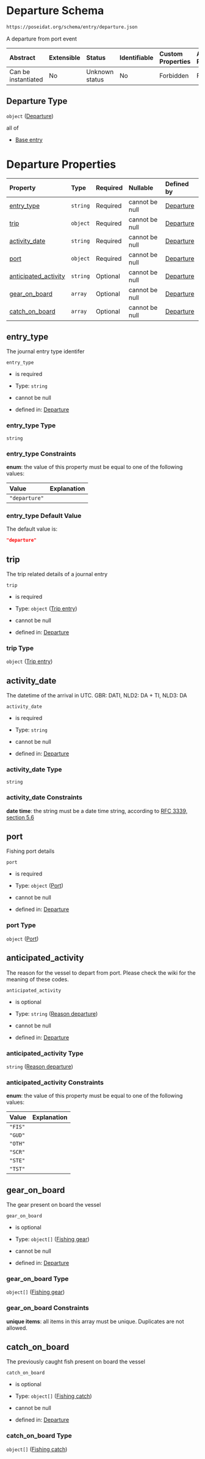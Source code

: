 # Departure Schema

```txt
https://poseidat.org/schema/entry/departure.json
```

A departure from port event

| Abstract            | Extensible | Status         | Identifiable | Custom Properties | Additional Properties | Access Restrictions | Defined In                                                            |
| :------------------ | :--------- | :------------- | :----------- | :---------------- | :-------------------- | :------------------ | :-------------------------------------------------------------------- |
| Can be instantiated | No         | Unknown status | No           | Forbidden         | Forbidden             | none                | [departure.json](schemas/entry/departure.json "open original schema") |

## Departure Type

`object` ([Departure](departure.md))

all of

*   [Base entry](arrival-allof-base-entry.md "check type definition")

# Departure Properties

| Property                                      | Type     | Required | Nullable       | Defined by                                                                                                                                      |
| :-------------------------------------------- | :------- | :------- | :------------- | :---------------------------------------------------------------------------------------------------------------------------------------------- |
| [entry_type](#entry_type)                     | `string` | Required | cannot be null | [Departure](departure-properties-entry_type.md "https://poseidat.org/schema/entry/departure.json#/properties/entry_type")                       |
| [trip](#trip)                                 | `object` | Required | cannot be null | [Departure](arrival-properties-trip-entry.md "https://poseidat.org/schema/core/trip-entry.json#/properties/trip")                               |
| [activity_date](#activity_date)               | `string` | Required | cannot be null | [Departure](departure-properties-activity_date.md "https://poseidat.org/schema/entry/departure.json#/properties/activity_date")                 |
| [port](#port)                                 | `object` | Required | cannot be null | [Departure](arrival-properties-port.md "https://poseidat.org/schema/core/port.json#/properties/port")                                           |
| [anticipated_activity](#anticipated_activity) | `string` | Optional | cannot be null | [Departure](departure-properties-reason-departure.md "https://poseidat.org/schema/enum/reason-departure.json#/properties/anticipated_activity") |
| [gear_on_board](#gear_on_board)               | `array`  | Optional | cannot be null | [Departure](departure-properties-gear-on-board.md "https://poseidat.org/schema/entry/departure.json#/properties/gear_on_board")                 |
| [catch_on_board](#catch_on_board)             | `array`  | Optional | cannot be null | [Departure](departure-properties-catch-on-board.md "https://poseidat.org/schema/entry/departure.json#/properties/catch_on_board")               |

## entry_type

The journal entry type identifer

`entry_type`

*   is required

*   Type: `string`

*   cannot be null

*   defined in: [Departure](departure-properties-entry_type.md "https://poseidat.org/schema/entry/departure.json#/properties/entry_type")

### entry_type Type

`string`

### entry_type Constraints

**enum**: the value of this property must be equal to one of the following values:

| Value         | Explanation |
| :------------ | :---------- |
| `"departure"` |             |

### entry_type Default Value

The default value is:

```json
"departure"
```

## trip

The trip related details of a journal entry

`trip`

*   is required

*   Type: `object` ([Trip entry](arrival-properties-trip-entry.md))

*   cannot be null

*   defined in: [Departure](arrival-properties-trip-entry.md "https://poseidat.org/schema/core/trip-entry.json#/properties/trip")

### trip Type

`object` ([Trip entry](arrival-properties-trip-entry.md))

## activity_date

The datetime of the arrival in UTC. GBR: DATI, NLD2: DA + TI, NLD3: DA

`activity_date`

*   is required

*   Type: `string`

*   cannot be null

*   defined in: [Departure](departure-properties-activity_date.md "https://poseidat.org/schema/entry/departure.json#/properties/activity_date")

### activity_date Type

`string`

### activity_date Constraints

**date time**: the string must be a date time string, according to [RFC 3339, section 5.6](https://tools.ietf.org/html/rfc3339 "check the specification")

## port

Fishing port details

`port`

*   is required

*   Type: `object` ([Port](arrival-properties-port.md))

*   cannot be null

*   defined in: [Departure](arrival-properties-port.md "https://poseidat.org/schema/core/port.json#/properties/port")

### port Type

`object` ([Port](arrival-properties-port.md))

## anticipated_activity

The reason for the vessel to depart from port. Please check the wiki for the meaning of these codes.

`anticipated_activity`

*   is optional

*   Type: `string` ([Reason departure](departure-properties-reason-departure.md))

*   cannot be null

*   defined in: [Departure](departure-properties-reason-departure.md "https://poseidat.org/schema/enum/reason-departure.json#/properties/anticipated_activity")

### anticipated_activity Type

`string` ([Reason departure](departure-properties-reason-departure.md))

### anticipated_activity Constraints

**enum**: the value of this property must be equal to one of the following values:

| Value   | Explanation |
| :------ | :---------- |
| `"FIS"` |             |
| `"GUD"` |             |
| `"OTH"` |             |
| `"SCR"` |             |
| `"STE"` |             |
| `"TST"` |             |

## gear_on_board

The gear present on board the vessel

`gear_on_board`

*   is optional

*   Type: `object[]` ([Fishing gear](departure-properties-gear-on-board-fishing-gear.md))

*   cannot be null

*   defined in: [Departure](departure-properties-gear-on-board.md "https://poseidat.org/schema/entry/departure.json#/properties/gear_on_board")

### gear_on_board Type

`object[]` ([Fishing gear](departure-properties-gear-on-board-fishing-gear.md))

### gear_on_board Constraints

**unique items**: all items in this array must be unique. Duplicates are not allowed.

## catch_on_board

The previously caught fish present on board the vessel

`catch_on_board`

*   is optional

*   Type: `object[]` ([Fishing catch](arrival-properties-catch-on-board-fishing-catch.md))

*   cannot be null

*   defined in: [Departure](departure-properties-catch-on-board.md "https://poseidat.org/schema/entry/departure.json#/properties/catch_on_board")

### catch_on_board Type

`object[]` ([Fishing catch](arrival-properties-catch-on-board-fishing-catch.md))
